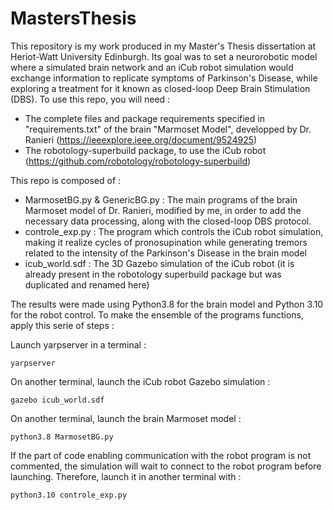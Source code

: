# MastersThesis

This repository is my work produced in my Master's Thesis dissertation at Heriot-Watt University Edinburgh. Its goal was to set a neurorobotic model where a simulated brain network and an iCub robot simulation would exchange information to replicate symptoms of Parkinson's Disease, while exploring a treatment for it known as closed-loop Deep Brain Stimulation (DBS).
To use this repo, you will need :

- The complete files and package requirements specified in "requirements.txt" of the brain "Marmoset Model", developped by Dr. Ranieri (https://ieeexplore.ieee.org/document/9524925)
- The robotology-superbuild package, to use the iCub robot (https://github.com/robotology/robotology-superbuild)

This repo is composed of :

- MarmosetBG.py & GenericBG.py : The main programs of the brain Marmoset model of Dr. Ranieri, modified by me, in order to add the necessary data processing, along with the closed-loop DBS protocol.
- controle_exp.py : The program which controls the iCub robot simulation, making it realize cycles of pronosupination while generating tremors related to the intensity of the Parkinson's Disease in the brain model
- icub_world.sdf : The 3D Gazebo simulation of the iCub robot (it is already present in the robotology superbuild package but was duplicated and renamed here)

The results were made using Python3.8 for the brain model and Python 3.10 for the robot control.
To make the ensemble of the programs functions, apply this serie of steps :

Launch yarpserver in a terminal :

```console
yarpserver
```

On another terminal, launch the iCub robot Gazebo simulation :

```console
gazebo icub_world.sdf
```
On another terminal, launch the brain Marmoset model :

```console
python3.8 MarmosetBG.py
```

If the part of code enabling communication with the robot program is not commented, the simulation will wait to connect to the robot program before launching. Therefore, launch it in another terminal with :

```console
python3.10 controle_exp.py
```


